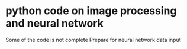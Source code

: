 # python code on image processing and neural network
Some of the code is not complete
Prepare for neural network data input
